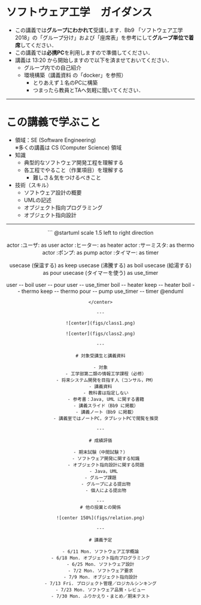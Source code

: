 <!-- footer: ソフトウェア工学　2018年度版-->
<!-- page_number: true -->

# ソフトウェア工学　ガイダンス

- この講義では**グループにわかれて**受講します．Bb9 「ソフトウェア工学2018」の「グループ分け」および「座席表」を参考にして**グループ単位で着席**してください．
- この講義では**必携PC**を利用しますので準備してください．
- 講義は 13:20 から開始しますので以下を済ませておいてください．
	- グループ内での自己紹介
  - 環境構築（講義資料 の「docker」を参照）
	- とりあえず１名のPCに構築
	- つまったら教員とTAへ気軽に聞いてください．

---

# この講義で学ぶこと

- 領域：SE (Software Engineering) <br> ※多くの講義は CS (Computer Science) 領域
- 知識
	- 典型的なソフトウェア開発工程を理解する
	- 各工程でやること（作業項目）を理解する
		- 難しさ＆気をつけるべきこと
- 技術（スキル）
	- ソフトウェア設計の概要
	- UMLの記述
	- オブジェクト指向プログラミング
	- オブジェクト指向設計

---

<center>
```
@startuml
scale 1.5
left to right direction

actor :ユーザ: as user
actor :ヒーター: as heater
actor :サーミスタ: as thermo
actor :ポンプ: as pump
actor :タイマー: as timer

usecase (保温する) as keep
usecase (沸騰する) as boil
usecase (給湯する) as pour
usecase (タイマーを使う) as use_timer

user -- boil
user -- pour
user -- use_timer
boil -- heater
keep -- heater
boil -- thermo
keep -- thermo
pour -- pump
use_timer -- timer
@enduml
```
</center>

---

![center](figs/class1.png)

![center](figs/class2.png)

---

# 対象受講生と講義資料

- 対象
	- 工学部第二類の情報工学課程（必修）
	- 将来システム開発を目指す人（コンサル，PM）
- 講義資料
	- 教科書は指定しない
	- 参考書：Java, UML に関する書籍
	- 講義スライド（Bb9 に掲載）
	- 講義ノート（Bb9 に掲載）
	- 講義室ではノートPC，タブレットPCで閲覧を推奨

---

# 成績評価

- 期末試験（中間試験？）
	- ソフトウェア開発に関する知識
	- オブジェクト指向設計に関する問題
	- Java，UML　
- グループ課題
	- グループによる提出物
	- 個人による提出物

---
# 他の授業との関係

![center 150%](figs/relation.png)

---

# 講義予定

- 6/11 Mon. ソフトウェア工学概論
- 6/18 Mon. オブジェクト指向プログラミング
- 6/25 Mon. ソフトウェア設計
- 7/2 Mon. ソフトウェア要求
- 7/9 Mon. オブジェクト指向設計
- 7/13 Fri. プロジェクト管理／ロジカルシンキング
- 7/23 Mon. ソフトウェア品質・レビュー
- 7/30 Mon. ふりかえり・まとめ／期末テスト
